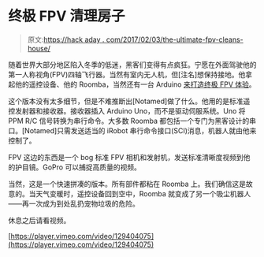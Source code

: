 # 终极 FPV 清理房子

> 原文:[https://hack aday . com/2017/02/03/the-ultimate-fpv-cleans-house/](https://hackaday.com/2017/02/03/the-ultimate-fpv-cleans-house/)

随着世界大部分地区陷入冬季的低迷，黑客们变得有点疯狂。宁愿在外面驾驶他的第一人称视角(FPV)四轴飞行器。当然有室内无人机，但[注名]想保持接地。他拿起他的遥控设备、他的 Roomba，当然还有一台 Arduino [来打造终极 FPV 体验](https://vimeo.com/129404075)。

这个版本没有太多细节，但是不难推断出[Notamed]做了什么。他用的是标准遥控发射器和接收器。接收器插入 Arduino Uno，而不是驱动伺服系统。Uno 将 PPM R/C 信号转换为串行命令。大多数 Roomba 都包括一个专门为黑客设计的串口。[Notamed]只需发送适当的 iRobot 串行命令接口(SCI)消息，机器人就由他来控制了。

FPV 这边的东西是一个 bog 标准 FPV 相机和发射机，发送标准清晰度视频到他的护目镜。GoPro 可以捕捉高质量的视频。

当然，这是一个快速拼凑的版本。所有部件都粘在 Roomba 上。我们确信这是故意的。当天气变暖时，遥控设备回到空中，Roomba 就变成了另一个吸尘机器人——再一次成为到处乱扔宠物垃圾的危险。

休息之后请看视频。

[https://player.vimeo.com/video/129404075](https://player.vimeo.com/video/129404075)